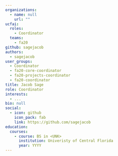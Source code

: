 ```yaml
---
organizations:
  - name: null
    url: ""
ucfai:
  roles:
    - Coordinator
  teams:
    - fa20
github: sagejacob
authors:
  - sagejacob
user_groups:
  - Coordinator
  - fa20-core-coordinator
  - fa20-projects-coordinator
  - fa20-coordinator
title: Jacob Sage
role: Coordinator
interests:
  - ...
bio: null
social:
  - icon: github
    icon_pack: fab
    link: https://github.com/sagejacob
education:
  courses:
    - course: BS in <UNK>
      institution: Univeristy of Central Florida
      year: YYYY
---
```

